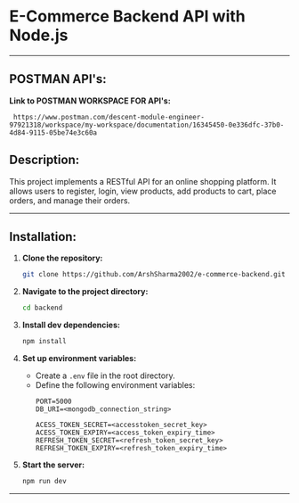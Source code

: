 # E-Commerce Backend API with Node.js

---

## POSTMAN API's:
 **Link to POSTMAN WORKSPACE FOR API's:**

     https://www.postman.com/descent-module-engineer-97921318/workspace/my-workspace/documentation/16345450-0e336dfc-37b0-4d84-9115-05be74e3c60a

## Description:

This project implements a RESTful API for an online shopping platform. It allows users to register, login, view products, add products to cart, place orders, and manage their orders.

---

## Installation:

1. **Clone the repository:**
     ```bash
     git clone https://github.com/ArshSharma2002/e-commerce-backend.git
     ```

2. **Navigate to the project directory:**
     ```bash
     cd backend
     ```

3. **Install dev dependencies:**
     ```bash
     npm install
     ```

4. **Set up environment variables:**
     - Create a `.env` file in the root directory.
     - Define the following environment variables:
          ```plaintext
          PORT=5000
          DB_URI=<mongodb_connection_string>
          
          ACESS_TOKEN_SECRET=<accesstoken_secret_key>
          ACESS_TOKEN_EXPIRY=<access_token_expiry_time>
          REFRESH_TOKEN_SECRET=<refresh_token_secret_key>
          REFRESH_TOKEN_EXPIRY=<refresh_token_expiry_time>

          ```

5. **Start the server:**
     ```bash
     npm run dev
     ```

---
